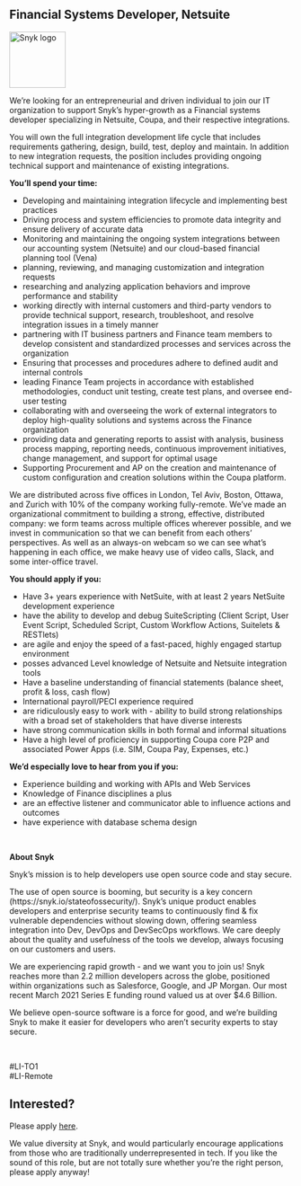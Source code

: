 Financial Systems Developer, Netsuite
---

<img src="https://res.cloudinary.com/snyk/image/upload/v1537345894/press-kit/brand/logo-black.png" width="100" alt="Snyk logo" />

<p><span style="font-weight: 400;">We’re looking for an entrepreneurial and driven individual to join our IT organization to support Snyk’s hyper-growth as a Financial systems developer specializing in Netsuite, Coupa, and their respective integrations. </span></p>
<p><span style="font-weight: 400;">You will own the full integration development life cycle that includes requirements gathering, design, build, test, deploy and maintain. In addition to new integration requests, the position includes providing ongoing technical support and maintenance of existing integrations.</span></p>
<p><strong>You’ll spend your time:</strong></p>
<ul>
<li style="font-weight: 400;"><span style="font-weight: 400;">Developing and maintaining integration lifecycle and implementing best practices</span></li>
<li style="font-weight: 400;"><span style="font-weight: 400;">Driving process and system efficiencies to promote data integrity and ensure delivery of accurate data</span></li>
<li style="font-weight: 400;"><span style="font-weight: 400;">Monitoring and maintaining the ongoing system integrations between our accounting system (Netsuite) and our cloud-based financial planning tool (Vena)</span></li>
<li style="font-weight: 400;"><span style="font-weight: 400;">planning, reviewing, and managing customization and integration requests</span></li>
<li style="font-weight: 400;"><span style="font-weight: 400;">researching and analyzing application behaviors and improve performance and stability</span></li>
<li style="font-weight: 400;"><span style="font-weight: 400;">working directly with internal customers and third-party vendors to provide technical support, research, troubleshoot, and resolve integration issues in a timely manner</span></li>
<li style="font-weight: 400;"><span style="font-weight: 400;">partnering with IT business partners and Finance team members to develop consistent and standardized processes and services across the organization</span></li>
<li style="font-weight: 400;"><span style="font-weight: 400;">Ensuring that processes and procedures adhere to defined audit and internal controls</span></li>
<li style="font-weight: 400;"><span style="font-weight: 400;">leading Finance Team projects in accordance with established methodologies, conduct unit testing, create test plans, and oversee end-user testing</span></li>
<li style="font-weight: 400;"><span style="font-weight: 400;">collaborating with and overseeing the work of external integrators to deploy high-quality solutions and systems across the Finance organization</span></li>
<li style="font-weight: 400;"><span style="font-weight: 400;">providing data and generating reports to assist with analysis, business process mapping, reporting needs, continuous improvement initiatives, change management, and support for optimal usage</span></li>
<li style="font-weight: 400;"><span style="font-weight: 400;">Supporting Procurement and AP on the creation and maintenance of custom configuration and creation solutions within the Coupa platform.</span></li>
</ul>
<p><span style="font-weight: 400;">We are distributed across five offices in London, Tel Aviv, Boston, Ottawa, and Zurich with 10% of the company working fully-remote. We’ve made an organizational commitment to building a strong, effective, distributed company: we form teams across multiple offices wherever possible, and we invest in communication so that we can benefit from each others’ perspectives. As well as an always-on webcam so we can see what’s happening in each office, we make heavy use of video calls, Slack, and some inter-office travel.</span></p>
<p><strong>You should apply if you:</strong></p>
<ul>
<li style="font-weight: 400;"><span style="font-weight: 400;">Have 3+ years experience with NetSuite, with at least 2 years NetSuite development experience</span></li>
<li style="font-weight: 400;"><span style="font-weight: 400;">have the ability to develop and debug SuiteScripting (Client Script, User Event Script, Scheduled Script, Custom Workflow Actions, Suitelets &amp; RESTlets)</span></li>
<li style="font-weight: 400;"><span style="font-weight: 400;">are agile and enjoy the speed of a fast-paced, highly engaged startup environment</span><span style="font-weight: 400;">&nbsp; &nbsp;</span></li>
<li style="font-weight: 400;"><span style="font-weight: 400;">posses advanced Level knowledge of Netsuite and Netsuite integration tools&nbsp;</span></li>
<li style="font-weight: 400;"><span style="font-weight: 400;">Have a baseline understanding of financial statements (balance sheet, profit &amp; loss, cash flow)</span></li>
<li style="font-weight: 400;"><span style="font-weight: 400;">International payroll/PECI experience required</span></li>
<li style="font-weight: 400;"><span style="font-weight: 400;">are ridiculously easy to work with - ability to build strong relationships with a broad set of stakeholders that have diverse interests</span></li>
<li style="font-weight: 400;"><span style="font-weight: 400;">have strong communication skills in both formal and informal situations</span></li>
<li style="font-weight: 400;"><span style="font-weight: 400;">Have a high level of proficiency in supporting Coupa core P2P and associated Power Apps (i.e. SIM, Coupa Pay, Expenses, etc.)</span></li>
</ul>
<p><strong>We’d especially love to hear from you if you:</strong></p>
<ul>
<li style="font-weight: 400;"><span style="font-weight: 400;">Experience building and working with APIs and Web Services</span></li>
<li style="font-weight: 400;"><span style="font-weight: 400;">Knowledge of Finance disciplines a plus</span></li>
<li style="font-weight: 400;"><span style="font-weight: 400;">are an effective listener and communicator able to influence actions and outcomes</span></li>
<li><span style="font-weight: 400;">have experience with database schema design</span></li>
</ul>
<p>&nbsp;</p>
<p><strong>About Snyk</strong></p>
<p><span style="font-weight: 400;">Snyk’s mission is to help developers use open source code and stay secure.</span></p>
<p><span style="font-weight: 400;">The use of open source is booming, but security is a key concern (https://snyk.io/stateofossecurity/). Snyk’s unique product enables developers and enterprise security teams to continuously find &amp; fix vulnerable dependencies without slowing down, offering seamless integration into Dev, DevOps and DevSecOps workflows. We care deeply about the quality and usefulness of the tools we develop, always focusing on our customers and users.</span></p>
<p><span style="font-weight: 400;">We are experiencing rapid growth - and we want you to join us! Snyk reaches more than 2.2 million developers across the globe, positioned within organizations such as Salesforce, Google, and JP Morgan. Our most recent March 2021 Series E funding round valued us at over $4.6 Billion.</span></p>
<p><span style="font-weight: 400;">We believe open-source software is a force for good, and we’re building Snyk to make it easier for developers who aren’t security experts to stay secure.</span></p>
<p>&nbsp;</p>
<p><span style="font-weight: 400;">#LI-TO1<br>#LI-Remote</span></p>

Interested?
---

Please apply [here](https://boards.greenhouse.io/snyk/jobs/5139029002#app).

We value diversity at Snyk, and would particularly encourage applications from those who are traditionally underrepresented in tech.
If you like the sound of this role, but are not totally sure whether you’re the right person, please apply anyway!
